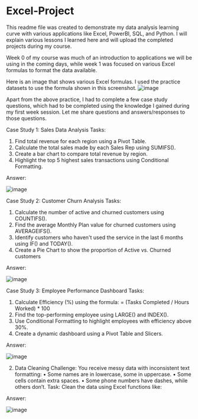 # Excel-Project

This readme file was created to demonstrate my data analysis learning curve with various applications like Excel, PowerBI, SQL, and Python. I will explain various lessons I learned here and will upload the completed projects during my course.

Week 0 of my course was much of an introduction to applications we will be using in the coming days, while week 1 was focused on various Excel formulas to format the data available.

Here is an image that shows various Excel formulas. I used the practice datasets to use the formula shown in this screenshot.
![image](https://github.com/user-attachments/assets/65b4ac30-2187-4dfd-ab8f-d96d93ceaced)

Apart from the above practice, I had to complete a few case study questions, which had to be completed using the knowledge I gained during my first week session.
Let me share questions and answers/responses to those questions.

Case Study 1: Sales Data Analysis
Tasks:
1.	Find total revenue for each region using a Pivot Table.
2.	Calculate the total sales made by each Sales Rep using SUMIFS().
3.	Create a bar chart to compare total revenue by region.
4.	Highlight the top 5 highest sales transactions using Conditional Formatting.

Answer:

![image](https://github.com/user-attachments/assets/9602e6b1-d473-41bc-a481-6ffee8bf6f0e)

Case Study 2: Customer Churn Analysis
Tasks:
1.	Calculate the number of active and churned customers using COUNTIFS().
2.	Find the average Monthly Plan value for churned customers using AVERAGEIFS().
3.	Identify customers who haven't used the service in the last 6 months using IF() and TODAY().
4.	Create a Pie Chart to show the proportion of Active vs. Churned customers

Answer:

![image](https://github.com/user-attachments/assets/d949693e-a72e-418a-b245-5bcb5669aed2)

Case Study 3: Employee Performance Dashboard
Tasks:
1.	Calculate Efficiency (%) using the formula:
        = (Tasks Completed / Hours Worked) * 100
2.	Find the top-performing employee using LARGE() and INDEX().
3.	Use Conditional Formatting to highlight employees with efficiency above 30%.
4.	Create a dynamic dashboard using a Pivot Table and Slicers.

Answer:

![image](https://github.com/user-attachments/assets/15cf2f8b-fcce-4e55-ab6c-3701020cf4a9)


2. Data Cleaning Challenge:
You receive messy data with inconsistent text formatting:
•	Some names are in lowercase, some in uppercase.
•	Some cells contain extra spaces.
•	Some phone numbers have dashes, while others don’t.
Task: Clean the data using Excel functions like:

Answer:

![image](https://github.com/user-attachments/assets/c345f728-912c-440a-9611-83e2db3cb2e2)

